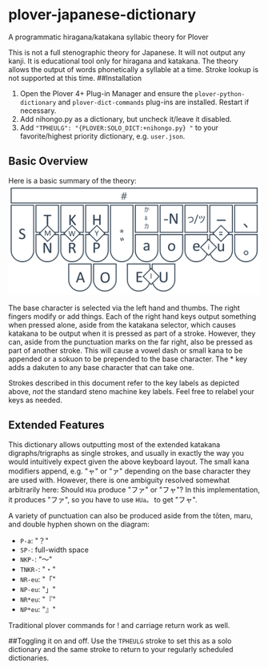 # plover-japanese-dictionary
A programmatic hiragana/katakana syllabic theory for Plover

This is not a full stenographic theory for Japanese. It will not output any kanji. It is educational tool only for hiragana and katakana. The theory allows the output of words phonetically a syllable at a time. Stroke lookup is not supported at this time.
##Installation
1. Open the Plover 4+ Plug-in Manager and ensure the `plover-python-dictionary` and `plover-dict-commands` plug-ins are installed. Restart if necessary.
2. Add nihongo.py as a dictionary, but uncheck it/leave it disabled.
3. Add `"TPHEULG": "{PLOVER:SOLO_DICT:+nihongo.py} "` to your favorite/highest priority dictionary, e.g. `user.json`.
## Basic Overview
Here is a basic summary of the theory:
![Steno Layout](nihongosteno.png)

The base character is selected via the left hand and thumbs. The right fingers modify or add things. Each of the right hand keys output something when pressed alone, aside from the katakana selector, which causes katakana to be output when it is pressed as part of a stroke. However, they can, aside from the punctuation marks on the far right, also be pressed as part of another stroke. This will cause a vowel dash or small kana to be appended or a sokuon to be prepended to the base character. The * key adds a dakuten to any base character that can take one.

Strokes described in this document refer to the key labels as depicted above, *not* the standard steno machine key labels. Feel free to relabel your keys as needed.

## Extended Features
This dictionary allows outputting most of the extended katakana digraphs/trigraphs as single strokes, and usually in exactly the way you would intuitively expect given the above keyboard layout. The small kana modifiers append, e.g. "ャ" or "ァ" depending on the base character they are used with. However, there is one ambiguity resolved somewhat arbitrarily here: Should `HUa` produce "ファ" or "フャ"? In this implementation, it produces "ファ", so you have to use `HUa。` to get "フャ".

A variety of punctuation can also be produced aside from the tōten, maru, and double hyphen shown on the diagram:
* `P-a`: "？"
* `SP-`: full-width space
* `NKP-`: "〜"
* `TNKR-`: "・"
* `NR-eu`: "「"
* `NP-eu`: "」"
* `NR*eu`: "『"
* `NP*eu`: "』"

Traditional plover commands for ! and carriage return work as well.

##Toggling it on and off.
Use the `TPHEULG` stroke to set this as a solo dictionary and the same stroke to return to your regularly scheduled dictionaries.
